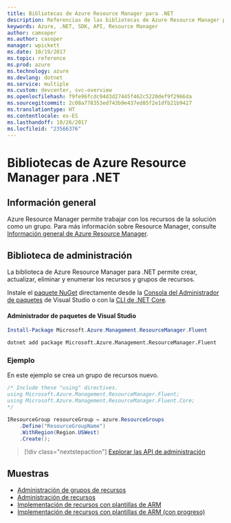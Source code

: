 ```yaml
---
title: Bibliotecas de Azure Resource Manager para .NET
description: Referencias de las bibliotecas de Azure Resource Manager para .NET
keywords: Azure, .NET, SDK, API, Resource Manager
author: camsoper
ms.author: casoper
manager: wpickett
ms.date: 10/19/2017
ms.topic: reference
ms.prod: azure
ms.technology: azure
ms.devlang: dotnet
ms.service: multiple
ms.custom: devcenter, svc-overview
ms.openlocfilehash: f9fe96fcdc94d3d27445f462c5220def9f2966da
ms.sourcegitcommit: 2c08a778353ed743b9e437ed85f2e1dfb21b9427
ms.translationtype: HT
ms.contentlocale: es-ES
ms.lasthandoff: 10/26/2017
ms.locfileid: "23566376"
---
```

# <a name="azure-resource-manager-libraries-for-net"></a>Bibliotecas de Azure Resource Manager para .NET

## <a name="overview"></a>Información general

Azure Resource Manager permite trabajar con los recursos de la solución como un grupo.  Para más información sobre Resource Manager, consulte [Información general de Azure Resource Manager](https://docs.microsoft.com/azure/azure-resource-manager/resource-group-overview).

## <a name="management-library"></a>Biblioteca de administración

La biblioteca de Azure Resource Manager para .NET permite crear, actualizar, eliminar y enumerar los recursos y grupos de recursos.

Instale el [paquete NuGet](https://www.nuget.org/packages/Microsoft.Azure.Management.ResourceManager.Fluent) directamente desde la [Consola del Administrador de paquetes][PackageManager] de Visual Studio o con la [CLI de .NET Core][DotNetCLI].

#### <a name="visual-studio-package-manager"></a>Administrador de paquetes de Visual Studio

```powershell
Install-Package Microsoft.Azure.Management.ResourceManager.Fluent
```

```bash
dotnet add package Microsoft.Azure.Management.ResourceManager.Fluent
```

### <a name="example"></a>Ejemplo

En este ejemplo se crea un grupo de recursos nuevo.

```csharp
/* Include these "using" directives.
using Microsoft.Azure.Management.ResourceManager.Fluent;
using Microsoft.Azure.Management.ResourceManager.Fluent.Core;
*/

IResourceGroup resourceGroup = azure.ResourceGroups
    .Define("ResourceGroupName")
    .WithRegion(Region.USWest)
    .Create();
```

> [!div class="nextstepaction"]
> [Explorar las API de administración](/dotnet/api/overview/azure/resources/management)


## <a name="samples"></a>Muestras

* [Administración de grupos de recursos](https://github.com/Azure-Samples/resources-dotnet-manage-resource-group)
* [Administración de recursos](https://github.com/Azure-Samples/resources-dotnet-manage-resource)
* [Implementación de recursos con plantillas de ARM](https://github.com/Azure-Samples/resources-dotnet-deploy-using-arm-template)
* [Implementación de recursos con plantillas de ARM (con progreso)](https://github.com/Azure-Samples/resources-dotnet-deploy-using-arm-template-with-progress)


[PackageManager]: https://docs.microsoft.com/nuget/tools/package-manager-console
[DotNetCLI]: https://docs.microsoft.com/dotnet/core/tools/dotnet-add-package
